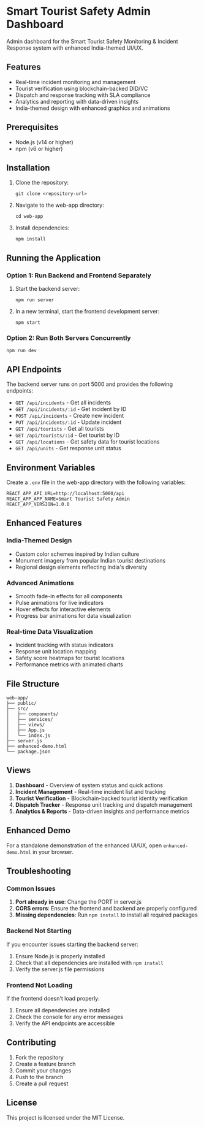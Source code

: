# Smart Tourist Safety Admin Dashboard

Admin dashboard for the Smart Tourist Safety Monitoring & Incident Response system with enhanced India-themed UI/UX.

## Features

- Real-time incident monitoring and management
- Tourist verification using blockchain-backed DID/VC
- Dispatch and response tracking with SLA compliance
- Analytics and reporting with data-driven insights
- India-themed design with enhanced graphics and animations

## Prerequisites

- Node.js (v14 or higher)
- npm (v6 or higher)

## Installation

1. Clone the repository:
   ```
   git clone <repository-url>
   ```

2. Navigate to the web-app directory:
   ```
   cd web-app
   ```

3. Install dependencies:
   ```
   npm install
   ```

## Running the Application

### Option 1: Run Backend and Frontend Separately

1. Start the backend server:
   ```
   npm run server
   ```

2. In a new terminal, start the frontend development server:
   ```
   npm start
   ```

### Option 2: Run Both Servers Concurrently

```
npm run dev
```

## API Endpoints

The backend server runs on port 5000 and provides the following endpoints:

- `GET /api/incidents` - Get all incidents
- `GET /api/incidents/:id` - Get incident by ID
- `POST /api/incidents` - Create new incident
- `PUT /api/incidents/:id` - Update incident
- `GET /api/tourists` - Get all tourists
- `GET /api/tourists/:id` - Get tourist by ID
- `GET /api/locations` - Get safety data for tourist locations
- `GET /api/units` - Get response unit status

## Environment Variables

Create a `.env` file in the web-app directory with the following variables:

```
REACT_APP_API_URL=http://localhost:5000/api
REACT_APP_APP_NAME=Smart Tourist Safety Admin
REACT_APP_VERSION=1.0.0
```

## Enhanced Features

### India-Themed Design
- Custom color schemes inspired by Indian culture
- Monument imagery from popular Indian tourist destinations
- Regional design elements reflecting India's diversity

### Advanced Animations
- Smooth fade-in effects for all components
- Pulse animations for live indicators
- Hover effects for interactive elements
- Progress bar animations for data visualization

### Real-time Data Visualization
- Incident tracking with status indicators
- Response unit location mapping
- Safety score heatmaps for tourist locations
- Performance metrics with animated charts

## File Structure

```
web-app/
├── public/
├── src/
│   ├── components/
│   ├── services/
│   ├── views/
│   ├── App.js
│   └── index.js
├── server.js
├── enhanced-demo.html
└── package.json
```

## Views

1. **Dashboard** - Overview of system status and quick actions
2. **Incident Management** - Real-time incident list and tracking
3. **Tourist Verification** - Blockchain-backed tourist identity verification
4. **Dispatch Tracker** - Response unit tracking and dispatch management
5. **Analytics & Reports** - Data-driven insights and performance metrics

## Enhanced Demo

For a standalone demonstration of the enhanced UI/UX, open `enhanced-demo.html` in your browser.

## Troubleshooting

### Common Issues

1. **Port already in use**: Change the PORT in server.js
2. **CORS errors**: Ensure the frontend and backend are properly configured
3. **Missing dependencies**: Run `npm install` to install all required packages

### Backend Not Starting

If you encounter issues starting the backend server:

1. Ensure Node.js is properly installed
2. Check that all dependencies are installed with `npm install`
3. Verify the server.js file permissions

### Frontend Not Loading

If the frontend doesn't load properly:

1. Ensure all dependencies are installed
2. Check the console for any error messages
3. Verify the API endpoints are accessible

## Contributing

1. Fork the repository
2. Create a feature branch
3. Commit your changes
4. Push to the branch
5. Create a pull request

## License

This project is licensed under the MIT License.